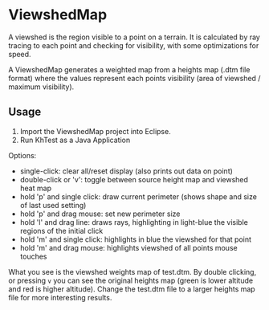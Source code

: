 ViewshedMap
===========
A viewshed is the region visible to a point on a terrain. It is calculated by ray tracing to each point and checking for visibility, with some optimizations for speed.

A ViewshedMap generates a weighted map from a heights map (.dtm file format) where the values represent each points visibility (area of viewshed / maximum visibility).


## Usage

1. Import the ViewshedMap project into Eclipse.
2. Run KhTest as a Java Application

Options:
 *    single-click: clear all/reset display (also prints out data on point)
 * 	  double-click or 'v': toggle between source height map and viewshed heat map
 *    hold 'p' and single click: draw current perimeter (shows shape and size of last used setting)
 * 	  hold 'p' and drag mouse: set new perimeter size
 *    hold 'l' and drag line: draws rays, highlighting in light-blue the visible regions of the initial click
 *    hold 'm' and single click: highlights in blue the viewshed for that point
 *    hold 'm' and drag mouse: highlights viewshed of all points mouse touches

What you see is the viewshed weights map of test.dtm. By double clicking, or pressing `v` you can see the original heights map (green is lower altitude and red is higher altitude). Change the test.dtm file to a larger heights map file for more interesting results.
